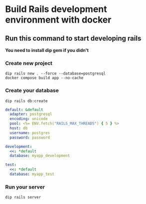 # Build Rails development environment with docker

## Run this command to start developing rails
**You need to install dip gem if you didn't**

### Create new project
```
dip rails new . --force --database=postgresql
docker compose build app --no-cache	
```

### Create your database
```
dip rails db:create
```

```database.yml
default: &default
  adapter: postgresql
  encoding: unicode
  pool: <%= ENV.fetch("RAILS_MAX_THREADS") { 5 } %>
  host: db
  username: postgres
  password: password

development:
  <<: *default
  database: myapp_development

test:
  <<: *default
  database: myapp_test
```

### Run your server
```
dip rails server
```

